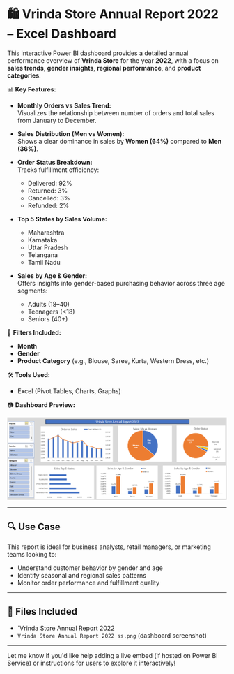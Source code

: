 # 🛍️ Vrinda Store Annual Report 2022 – Excel Dashboard

This interactive Power BI dashboard provides a detailed annual performance overview of **Vrinda Store** for the year **2022**, with a focus on **sales trends**, **gender insights**, **regional performance**, and **product categories**.

📊 **Key Features:**

- **Monthly Orders vs Sales Trend:**  
  Visualizes the relationship between number of orders and total sales from January to December.

- **Sales Distribution (Men vs Women):**  
  Shows a clear dominance in sales by **Women (64%)** compared to **Men (36%)**.

- **Order Status Breakdown:**  
  Tracks fulfillment efficiency:  
  - Delivered: 92%  
  - Returned: 3%  
  - Cancelled: 3%  
  - Refunded: 2%

- **Top 5 States by Sales Volume:**  
  - Maharashtra  
  - Karnataka  
  - Uttar Pradesh  
  - Telangana  
  - Tamil Nadu

- **Sales by Age & Gender:**  
  Offers insights into gender-based purchasing behavior across three age segments:
  - Adults (18–40)
  - Teenagers (<18)
  - Seniors (40+)

🧰 **Filters Included:**
- **Month**
- **Gender**
- **Product Category** (e.g., Blouse, Saree, Kurta, Western Dress, etc.)

🛠 **Tools Used:**
- Excel (Pivot Tables, Charts, Graphs)

📷 **Dashboard Preview:**

![Vrinda Store Annual Report 2022](./Vrinda%20Store%20Annual%20Report%202022%20ss.png)

---

## 🔍 Use Case

This report is ideal for business analysts, retail managers, or marketing teams looking to:

- Understand customer behavior by gender and age
- Identify seasonal and regional sales patterns
- Monitor order performance and fulfillment quality

---

## 📁 Files Included

- `Vrinda Store Annual Report 2022
- `Vrinda Store Annual Report 2022 ss.png` (dashboard screenshot)

---

Let me know if you'd like help adding a live embed (if hosted on Power BI Service) or instructions for users to explore it interactively!
